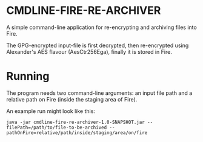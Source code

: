 
# CMDLINE-FIRE-RE-ARCHIVER

A simple command-line application for re-encrypting and archiving files into Fire.

The GPG-encrypted input-file is first decrypted, 
then re-encrypted using Alexander's AES flavour (AesCtr256Ega),
finally it is stored in Fire.

# Running

The program needs two command-line arguments: an input file path
and a relative path on Fire (inside the staging area of Fire).  

An example run might look like this:  

```
java -jar cmdline-fire-re-archiver-1.0-SNAPSHOT.jar --filePath=/path/to/file-to-be-archived --pathOnFire=relative/path/inside/staging/area/on/fire
```
